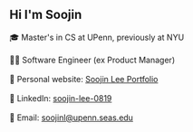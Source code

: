 ## Hi I'm Soojin
🎓 Master's in CS at UPenn, previously at NYU <br/><br/>
👩‍💻 Software Engineer (ex Product Manager)  <br/><br/>
🌱 Personal website: [Soojin Lee Portfolio](https://soojin-lee.com/)<br/><br/>
🙌 LinkedIn: [soojin-lee-0819](https://www.linkedin.com/in/soojin-lee0819/)<br/><br/>
📩 Email: soojinl@upenn.seas.edu
<!--
**Soojin-Lee0819/Soojin-Lee0819** is a ✨ _special_ ✨ repository because its `README.md` (this file) appears on your GitHub profile.

Here are some ideas to get you started:

- 🔭 I’m currently working on ...
- 🌱 I’m currently learning ...
- 👯 I’m looking to collaborate on ...
- 🤔 I’m looking for help with ...
- 💬 Ask me about ...
- 📫 How to reach me: ...
- 😄 Pronouns: ...
- ⚡ Fun fact: ...
-->
